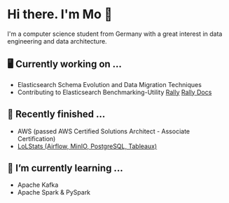 # Hi there. I'm Mo 👋
I'm a computer science student from Germany with a great interest in data engineering and data architecture.

## 🖥️ Currently working on ...
  * Elasticsearch Schema Evolution and Data Migration Techniques
  * Contributing to Elasticsearch Benchmarking-Utility [Rally](https://github.com/elastic/rally) [Rally Docs](https://esrally.readthedocs.io/en/stable/)
## 🚀 Recently finished ...
  * AWS (passed AWS Certified Solutions Architect - Associate Certification)
  * [LoLStats (Airflow, MinIO, PostgreSQL, Tableaux)](https://github.com/MoBoo/LoLStats)
## 🌱 I’m currently learning ...
  * Apache Kafka
  * Apache Spark & PySpark
